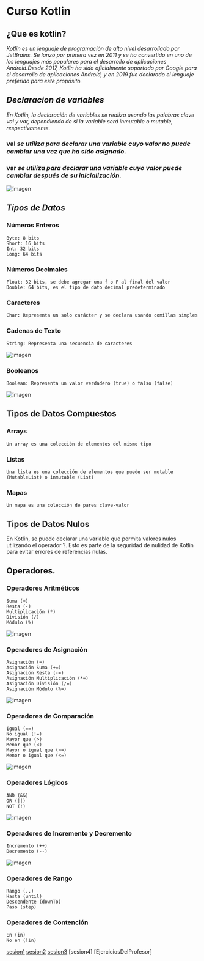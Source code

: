 # Curso Kotlin
## ¿Que es kotlin?

*Kotlin es un lenguaje de programación de alto nivel desarrollado por JetBrains. Se lanzó por primera vez en 2011 y se ha convertido en uno de los lenguajes más populares para el desarrollo de aplicaciones Android.Desde 2017, Kotlin ha sido oficialmente soportado por Google para el desarrollo de aplicaciones Android, y en 2019 fue declarado el lenguaje preferido para este propósito.*

## *Declaracion de variables*

*En Kotlin, la declaración de variables se realiza usando las palabras clave val y var, dependiendo de si la variable será inmutable o mutable, respectivamente.* 
### val *se utiliza para declarar una variable cuyo valor no puede cambiar una vez que ha sido asignado.*
### var *se utiliza para declarar una variable cuyo valor puede cambiar después de su inicialización.*

![imagen](https://github.com/user-attachments/assets/63c23e86-c0fe-43f6-965c-4a794a3e0cba)

## *Tipos de Datos*

### Números Enteros

    Byte: 8 bits
    Short: 16 bits
    Int: 32 bits
    Long: 64 bits

### Números Decimales

    Float: 32 bits, se debe agregar una f o F al final del valor
    Double: 64 bits, es el tipo de dato decimal predeterminado 

### Caracteres

    Char: Representa un solo carácter y se declara usando comillas simples

### Cadenas de Texto

    String: Representa una secuencia de caracteres
![imagen](https://github.com/user-attachments/assets/fd1b6ad7-7695-4174-b07e-4765f4c31f66)


### Booleanos

    Boolean: Representa un valor verdadero (true) o falso (false)

![imagen](https://github.com/user-attachments/assets/2acada13-7b65-4db3-be85-979fea159c78)


## Tipos de Datos Compuestos

### Arrays
        
    Un array es una colección de elementos del mismo tipo

### Listas

    Una lista es una colección de elementos que puede ser mutable (MutableList) o inmutable (List)


### Mapas

    Un mapa es una colección de pares clave-valor

## Tipos de Datos Nulos

En Kotlin, se puede declarar una variable que permita valores nulos utilizando el operador ?. Esto es parte de la seguridad de nulidad de Kotlin para evitar errores de referencias nulas.

## Operadores.

### Operadores Aritméticos

    Suma (+)
    Resta (-)
    Multiplicación (*)
    División (/)
    Módulo (%)
![imagen](https://github.com/user-attachments/assets/32ce14c3-85a1-412d-9820-f9bf4ca261b7)

### Operadores de Asignación

    Asignación (=)
    Asignación Suma (+=)
    Asignación Resta (-=)
    Asignación Multiplicación (*=)
    Asignación División (/=)
    Asignación Módulo (%=)
![imagen](https://github.com/user-attachments/assets/235f6596-1f64-4db6-af85-2da72154136b)


### Operadores de Comparación

    Igual (==)
    No igual (!=)
    Mayor que (>)
    Menor que (<)
    Mayor o igual que (>=)
    Menor o igual que (<=)
![imagen](https://github.com/user-attachments/assets/4f6ef635-f91f-4d8c-abe8-a7efef05e188)


### Operadores Lógicos

    AND (&&)
    OR (||)
    NOT (!)
![imagen](https://github.com/user-attachments/assets/2e9c1b76-34bb-49b9-9b5b-697a86dad885)


### Operadores de Incremento y Decremento

    Incremento (++)
    Decremento (--)
![imagen](https://github.com/user-attachments/assets/cfa6a635-3e54-46c3-8718-71d3fad5f179)


### Operadores de Rango

    Rango (..)
    Hasta (until)
    Descendente (downTo)
    Paso (step)

### Operadores de Contención

    En (in)
    No en (!in)

[sesion1](https://github.com/raul-roma/proyectofinalkotlin/tree/main/sesion1)
[sesion2](https://github.com/raul-roma/proyectofinalkotlin/tree/main/sesion2)
[sesion3](https://github.com/raul-roma/proyectofinalkotlin/tree/main/sesion3)
[sesion4]
[EjerciciosDelProfesor]
